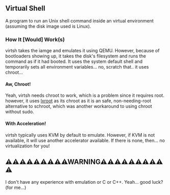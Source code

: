 ## Virtual Shell
A program to run an Unix shell command inside an virtual environment (assuming the disk image used is Linux).
### How It [Would] Work(s)
virtsh takes the iamge and emulates it using QEMU. However, because of bootloaders showing up, it takes the disk's filesystem and runs the command as if it had booted. It uses the system default shell and temporarily sets all environment variables... no, scratch that.. it uses chroot...
#### Aw, Chroot!
Yeah, virtsh needs chroot to work, which is a problem since it requires root. however, it uses [lxroot](https://github.com/parke/lxroot) as its chroot as it is an safe, non-needing-root alternative to schroot, which was another workaround to using chroot without sudo.
#### With Acceleration!
virtsh typically uses KVM by default to emulate. However, if KVM is not available, it will use another accelerator available. If there is none, then... no virtualization for you!
## ⚠⚠⚠⚠⚠⚠⚠⚠⚠WARNING⚠⚠⚠⚠⚠⚠⚠⚠⚠⚠
I don't have any experience with emulation or C or C++. Yeah... good luck? (for me...)
